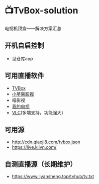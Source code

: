 # 📺TvBox-solution
电视机顶盒——解决方案汇总

## 开机自启控制
- 见仓库app

## 可用直播软件
- [TVBox](http://tvbox.clbug.com/)
- [小苹果影视](http://xpgtv.com)
- 喵影视
- [我的电视](https://github.com/yaoxieyoulei/mytv-android)
- [VLC](https://www.videolan.org/vlc/index.zh_CN.html)(多端支持，功能强大）

## 可用源
- http://cdn.qiaoji8.com/tvbox.json
- https://live.kilvn.com/

## 自测直播源（长期维护）
- https://www.liyansheng.top/tvhub/tv.txt
